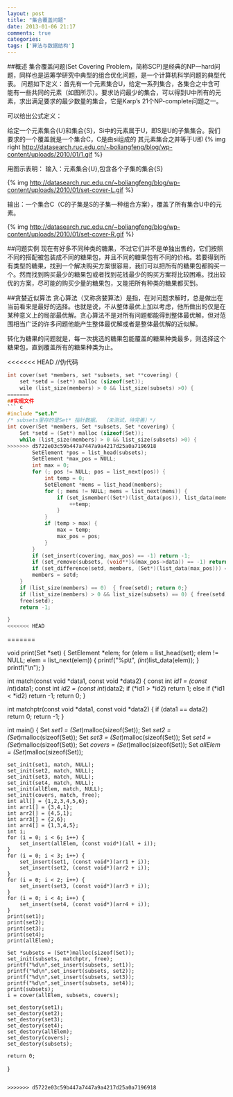 ```yaml
---
layout: post
title: "集合覆盖问题"
date: 2013-01-06 21:17
comments: true
categories: 
tags: ['算法与数据结构']
---
```

##概述
集合覆盖问题(Set Covering Problem，简称SCP)是经典的NP一hard问题，同样也是运筹学研究中典型的组合优化问题，是一个计算机科学问题的典型代表。
问题如下定义：首先有一个元素集合U，给定一系列集合，各集合之中含可能有一些共同的元素（如图所示）。要求访问最少的集合，可以得到U中所有的元素，求出满足要求的最少数量的集合，它是Karp’s 21个NP-complete问题之一。

可以给出公式定义：

给定一个元素集合{U}和集合{﻿﻿﻿S}，Si中的元素属于U，即S是U的子集集合。我们要求的一个覆盖就是一个集合C，C是由si组成的 其元素集合之并等于U即
{% img right http://datasearch.ruc.edu.cn/~boliangfeng/blog/wp-content/uploads/2010/01/1.gif %}

用图示表明：
输入：元素集合{U},包含各个子集的集合{S}

{% img http://datasearch.ruc.edu.cn/~boliangfeng/blog/wp-content/uploads/2010/01/set-cover-L.gif %}

输出：一个集合C（C的子集是S的子集一种组合方案），覆盖了所有集合U中的元素。

{% img http://datasearch.ruc.edu.cn/~boliangfeng/blog/wp-content/uploads/2010/01/set-cover-R.gif %}

##问题实例
现在有好多不同种类的糖果，不过它们并不是单独出售的，它们按照不同的搭配被包装成不同的糖果包，并且不同的糖果包有不同的价格。若要得到所有类型的糖果，找到一个解决购买方案很容易，我们可以把所有的糖果包都购买一个。然而找到购买最少的糖果包或者找到花钱最少的购买方案将比较困难。找出较优的方案，尽可能的购买少量的糖果包，又能把所有种类的糖果都买到。

##贪婪近似算法
贪心算法（又称贪婪算法）是指，在对问题求解时，总是做出在当前看来是最好的选择。也就是说，不从整体最优上加以考虑，他所做出的仅是在某种意义上的局部最优解。贪心算法不是对所有问题都能得到整体最优解，但对范围相当广泛的许多问题他能产生整体最优解或者是整体最优解的近似解。

转化为糖果的问题就是，每一次挑选的糖果包能覆盖的糖果种类最多，则选择这个糖果包，直到覆盖所有的糖果种类为止。


<<<<<<< HEAD
//伪代码
```  c
int cover(set *members, set *subsets, set **covering) {
	set *setd = (set*) malloc (sizeof(set));
	wile (list_size(members) > 0 && list_size(subsets) >0) {
=======
##实现文件
``` c
#include "set.h"
/* subsets里存的是Set* 指针数据。 （未测试，待完善）*/
int cover(Set *members, Set *subsets, Set *covering) {
	Set *setd = (Set*) malloc (sizeof(Set));
	while (list_size(members) > 0 && list_size(subsets) >0) {
>>>>>>> d5722e03c59b447a7447a9a4217d25a0a7196918
		SetElement *pos = list_head(subsets);
		SetElement *max_pos = NULL;
		int max = 0;
		for (; pos != NULL; pos = list_next(pos)) {
			int temp = 0;
			SetElement *mems = list_head(members);
			for (; mems != NULL; mems = list_next(mems)) {
				if (set_ismember((Set*)(list_data(pos)), list_data(mems)) == 1) {
					++temp;
				}
			}
			if (temp > max) {
				max = temp;
				max_pos = pos;
			}
		}
		if (set_insert(covering, max_pos) == -1) return -1;
		if (set_remove(subsets, (void**)&(max_pos->data)) == -1) return -1;
		if (set_difference(setd, members, (Set*)(list_data(max_pos))) == -1) return -1;
		members = setd;
	}
	if (list_size(members) == 0)  { free(setd); return 0;}
	if (list_size(members) > 0 && list_size(subsets) == 0) { free(setd); return 1; }
	free(setd);
	return -1;

}
<<<<<<< HEAD
 ```
=======


void print(Set *set) {
    SetElement *elem;
    for (elem = list_head(set); elem != NULL; elem = list_next(elem)) {
        printf("%p\t", *(int*)list_data(elem));
    }
    printf("\n");
}


int match(const void *data1, const void *data2) {
    const int *id1 = (const int*)data1;
    const int *id2 = (const int*)data2;
    if (*id1 > *id2) return 1;
    else if (*id1 < *id2) return -1;
    return 0;
}

int matchptr(const void *data1, const void *data2) {
    if (data1 == data2) return 0;
    return -1;
}

int main()
{
    Set *set1 = (Set*)malloc(sizeof(Set));
    Set *set2 = (Set*)malloc(sizeof(Set));
    Set *set3 = (Set*)malloc(sizeof(Set));
    Set *set4 = (Set*)malloc(sizeof(Set));
    Set *covers = (Set*)malloc(sizeof(Set));
    Set *allElem = (Set*)malloc(sizeof(Set));

    set_init(set1, match, NULL);
    set_init(set2, match, NULL);
    set_init(set3, match, NULL);
    set_init(set4, match, NULL);
    set_init(allElem, match, NULL);
    set_init(covers, match, free);
    int all[] = {1,2,3,4,5,6};
    int arr1[] = {3,4,1};
    int arr2[] = {4,5,1};
    int arr3[] = {2,6};
    int arr4[] = {1,3,4,5};
    int i;
    for (i = 0; i < 6; i++) {
        set_insert(allElem, (const void*)(all + i));
    }
    for (i = 0; i < 3; i++) {
        set_insert(set1, (const void*)(arr1 + i));
        set_insert(set2, (const void*)(arr2 + i));
    }
    for (i = 0; i < 2; i++) {
        set_insert(set3, (const void*)(arr3 + i));
    }
    for (i = 0; i < 4; i++) {
        set_insert(set4, (const void*)(arr4 + i));
    }
    print(set1);
    print(set2);
    print(set3);
    print(set4);
    print(allElem);

    Set *subsets = (Set*)malloc(sizeof(Set));
    set_init(subsets, matchptr, free);
    printf("%d\n",set_insert(subsets, set1));
    printf("%d\n",set_insert(subsets, set2));
    printf("%d\n",set_insert(subsets, set3));
    printf("%d\n",set_insert(subsets, set4));
    print(subsets);
    i = cover(allElem, subsets, covers);

    set_destory(set1);
    set_destory(set2);
    set_destory(set3);
    set_destory(set4);
    set_destory(allElem);
    set_destory(covers);
    set_destory(subsets);

    return 0;

}
```

>>>>>>> d5722e03c59b447a7447a9a4217d25a0a7196918
